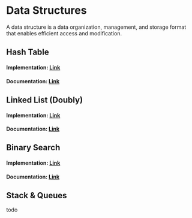 # Data Structures
A data structure is a data organization, management, and storage format that enables efficient access and modification.

## Hash Table
#### Implementation: [Link](implementation/HashTable.js)
#### Documentation: [Link](documentation/HashTable.md)


## Linked List (Doubly)
#### Implementation: [Link](implementation/LinkedList.js)
#### Documentation: [Link](documentation/LinkedList.md)


## Binary Search
#### Implementation: [Link](implementation/BinarySearch.js)
#### Documentation: [Link](documentation/BinarySearch.md)


## Stack & Queues
todo
